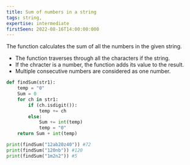 ```yaml
---
title: Sum of numbers in a string
tags: string, 
expertise: intermediate
firstSeen: 2022-08-16T14:00:00:000
---
```


The function calculates the sum of all the numbers in the given string.

- The function traverses through all the characters if the string.
- If the chracter is a number, the function adds its value to the result.
- Multiple consecutive numbers are considered as one number.

```py
def findSum(str1):
    temp = "0"
    Sum = 0
    for ch in str1:
        if (ch.isdigit()):
            temp += ch
        else:
            Sum += int(temp)
            temp = "0"
    return Sum + int(temp)
```

```py
print(findSum("12ab20z40")) #72
print(findSum("120nb")) #120
print(findSum("1m2n2")) #5
```
